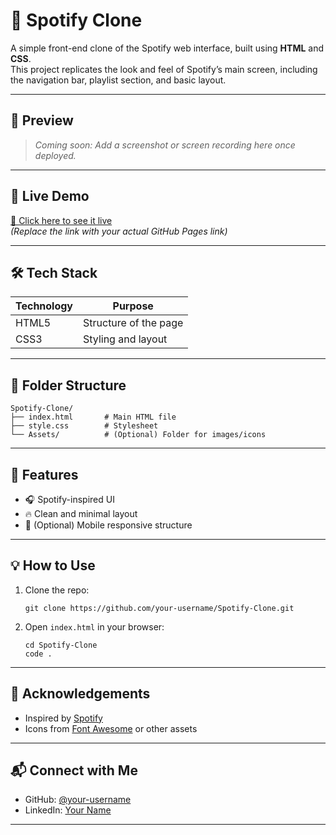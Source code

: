 # 🎵 Spotify Clone

A simple front-end clone of the Spotify web interface, built using **HTML** and **CSS**.  
This project replicates the look and feel of Spotify’s main screen, including the navigation bar, playlist section, and basic layout.

---

## 📸 Preview

> *Coming soon: Add a screenshot or screen recording here once deployed.*

---

## 🚀 Live Demo

[🔗 Click here to see it live](https://your-username.github.io/Spotify-Clone)  
*(Replace the link with your actual GitHub Pages link)*

---

## 🛠 Tech Stack

| Technology | Purpose              |
|------------|----------------------|
| HTML5      | Structure of the page |
| CSS3       | Styling and layout    |

---

## 📁 Folder Structure

```
Spotify-Clone/
├── index.html       # Main HTML file
├── style.css        # Stylesheet
└── Assets/          # (Optional) Folder for images/icons
```

---

## 🎯 Features

- 🎧 Spotify-inspired UI
- 🔥 Clean and minimal layout
- 📱 (Optional) Mobile responsive structure

---

## 💡 How to Use

1. Clone the repo:
   ```
   git clone https://github.com/your-username/Spotify-Clone.git
   ```

2. Open `index.html` in your browser:
   ```
   cd Spotify-Clone
   code .
   ```

---

## 🙌 Acknowledgements

- Inspired by [Spotify](https://spotify.com)
- Icons from [Font Awesome](https://fontawesome.com/) or other assets

---

## 📬 Connect with Me

- GitHub: [@your-username](https://github.com/your-username)
- LinkedIn: [Your Name](https://linkedin.com/in/your-link)

---
